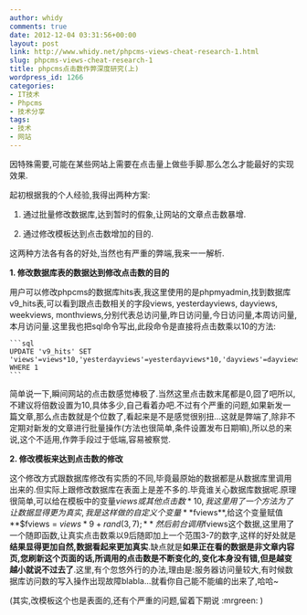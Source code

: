 ```yaml
---
author: whidy
comments: true
date: 2012-12-04 03:31:56+00:00
layout: post
link: http://www.whidy.net/phpcms-views-cheat-research-1.html
slug: phpcms-views-cheat-research-1
title: phpcms点击数作弊深度研究(上)
wordpress_id: 1266
categories:
- IT技术
- Phpcms
- 技术分享
tags:
- 技术
- 网站
---
```


因特殊需要,可能在某些网站上需要在点击量上做些手脚.那么怎么才能最好的实现效果.

起初根据我的个人经验,我得出两种方案:



	
  1. 通过批量修改数据库,达到暂时的假象,让网站的文章点击数暴增.

	
  2. 通过修改模板达到点击数增加的目的.


这两种方法各有各的好处,当然也有严重的弊端,我来一一解析.

<!-- more -->

**1. 修改数据库表的数据达到修改点击数的目的**

用户可以修改phpcms的数据库hits表,我这里使用的是phpmyadmin,找到数据库v9_hits表,可以看到跟点击数相关的字段views, yesterdayviews, dayviews, weekviews, monthviews,分别代表总访问量,昨日访问量,今日访问量,本周访问量,本月访问量.这里我也把sql命令写出,此段命令是直接将点击数乘以10的方法:


    
    ```sql
    UPDATE 'v9_hits' SET 'views'=views*10,'yesterdayviews'=yesterdayviews*10,'dayviews'=dayviews*10,'weekviews'=weekviews*10,'monthviews'=monthviews*10 WHERE 1
    ```



简单说一下,瞬间网站的点击数感觉棒极了.当然这里点击数末尾都是0,囧了吧所以,不建议将倍数设置为10,具体多少,自己看着办吧.不过有个严重的问题,如果新发一篇文章,那么点击数就是个位数了,看起来是不是感觉很别扭...这就是弊端了,除非不定期对新发的文章进行批量操作(方法也很简单,条件设置发布日期嘛),所以总的来说,这个不适用,作弊手段过于低端,容易被察觉.

**2. 修改模板来达到点击数的修改**

这个修改方式跟数据库修改有实质的不同,毕竟最原始的数据都是从数据库里调用出来的.但实际上跟修改数据库在表面上是差不多的.毕竟谁关心数据库数据呢.原理很简单,可以给在模板中的变量$views或其他点击数*10,我这里用了一个方法为了让数据显得更为真实,我是这样做的自定义个变量**$fviews**,给这个变量赋值**$fviews = $views*9 + rand(3,7);**然后前台调用$fviews这个数据,这里用了一个随即函数,让真实点击数乘以9后随即加上一个范围3-7的数字,这样的好处就是**结果显得更加自然,数据看起来更加真实**.缺点就是**如果正在看的数据是非文章内容页,您刷新这个页面的话,所调用的点击数是不断变化的,变化本身没有错,但是越变越小就说不过去了**.这里,有个忽悠外行的办法,理由是:服务器访问量较大,有时候数据库访问数的写入操作出现故障blabla...就看你自己能不能编的出来了,哈哈~

(其实,改模板这个也是表面的,还有个严重的问题,留着下期说 :mrgreen: )
